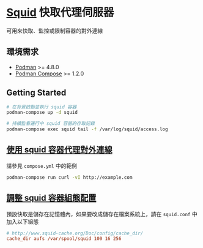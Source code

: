 # [Squid](http://www.squid-cache.org/) 快取代理伺服器

可用來快取、監控或限制容器的對外連線

## 環境需求

- [Podman](https://podman.io/) >= 4.8.0
- [Podman Compose](https://github.com/containers/podman-compose) >= 1.2.0

## Getting Started

```sh
# 在背景啟動並執行 squid 容器
podman-compose up -d squid

# 持續監看運行中 squid 容器的存取記錄
podman-compose exec squid tail -f /var/log/squid/access.log
```

## [使用 squid 容器代理對外連線](https://docs.docker.com/network/proxy/)

請參見 `compose.yml` 中的範例

```sh
podman-compose run curl -vI http://example.com
```

## [調整 squid 容器組態配置](http://www.squid-cache.org/Doc/config/)

預設快取是儲存在記憶體內，如果要改成儲存在檔案系統上，請在 `squid.conf` 中加入以下組態

```ini
# http://www.squid-cache.org/Doc/config/cache_dir/
cache_dir aufs /var/spool/squid 100 16 256
```
